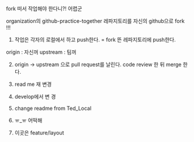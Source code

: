 fork 떠서 작업해야 한다니?! 어렵군



organization의 github-practice-together 레파지토리를 자신의 github으로 fork !!!

1) 작업은 각자의 로컬에서 하고 push한다. = fork 뜬 레파지토리에 push한다.

origin : 자신꺼
upstream : 팀꺼

2) origin -> upstream 으로 pull request를 날린다. code review 한 뒤 merge 한다.

3) read me 재 변경

4) develop에서   변  경  

5) change readme from Ted_Local 


6)  ㅠ_ㅠ 어떡해


7) 이곳은 feature/layout
